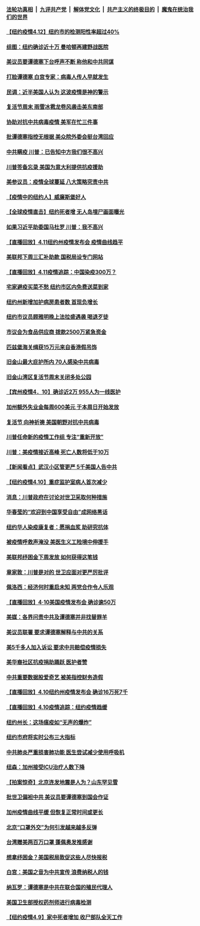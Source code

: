 ####  [法轮功真相](../../../../basic/blob/master/README.md?t=04122130) &nbsp;|&nbsp; [九评共产党](../../../../9ping.md/blob/master/README.md?t=04122130) &nbsp;|&nbsp; [解体党文化](../../../../jtdwh.md/blob/master/README.md?t=04122130)  &nbsp;|&nbsp; [共产主义的终极目的](../../../../gczydzjmd.md/blob/master/README.md?t=04122130) &nbsp;|&nbsp; [魔鬼在统治我们的世界](../../../../mgztzwmdsj.md/blob/master/README.md?t=04122130) 

#### [【纽约疫情4.12】纽约市的检测阳性率超过40%](../pages/nsc412/n12024376.md?t=04122130) 

#### [组图：纽约确诊近十万 曼哈顿再建野战医院](../pages/nsc412/n12024039.md?t=04122130) 

#### [美议员要谭德塞下台呼声不断 称他和中共同谋](../pages/nsc412/n12023568.md?t=04122130) 

#### [打脸谭德塞 白宫专家：病毒人传人早就发生](../pages/nsc412/n12023838.md?t=04122130) 

#### [民调：近半美国人认为 这波疫情是神的警示](../pages/nsc412/n12023749.md?t=04122130) 

#### [复活节周末 雨雪冰雹龙卷风袭击美东南部](../pages/nsc412/n12023646.md?t=04122130) 

#### [协助对抗中共病毒疫情 美军在忙三件事](../pages/nsc412/n12023573.md?t=04122130) 

#### [批谭德塞指控无根据 美众院外委会挺台湾回应](../pages/nsc412/n12023535.md?t=04122130) 

#### [中共瞒疫 川普：已告知中方我们很不高兴](../pages/nsc412/n12023488.md?t=04122130) 

#### [川普签备忘录 美国为意大利提供抗疫援助](../pages/nsc412/n12023223.md?t=04122130) 

#### [美参议员：疫情全球蔓延 八大策略究责中共](../pages/nsc412/n12023123.md?t=04122130) 

#### [【疫情中的纽约人】威廉斯堡好人](../pages/nsc412/n12022961.md?t=04122130) 

#### [【全球疫情直击】纽约死者增 无人岛埋尸画面曝光](../pages/nsc412/n12022645.md?t=04122130) 

#### [如果习近平助委国马杜罗 川普：我不高兴](../pages/nsc412/n12023020.md?t=04122130) 

#### [【直播回放】4.11纽约州疫情发布会 疫情曲线趋平](../pages/nsc412/n12022842.md?t=04122130) 

#### [美联邦下周三汇补助款 国税局设专门网站](../pages/nsc412/n12022783.md?t=04122130) 

#### [【直播回放】4.11疫情追踪：中国染疫300万？](../pages/nsc412/n12022682.md?t=04122130) 

#### [宅家避疫买菜不愁  纽约市区内免费送菜到家](../pages/nsc412/n12022013.md?t=04122130) 

#### [纽约州新增加护病房患者数 首现负增长](../pages/nsc412/n12021922.md?t=04122130) 

#### [纽约市议员顾雅明晚上法拉盛遇袭  喝退歹徒](../pages/nsc412/n12021877.md?t=04122130) 

#### [市议会为食品供应商 拨款2500万紧急资金](../pages/nsc412/n12021903.md?t=04122130) 

#### [匹兹堡海关缉获15万元来自香港假吊饰](../pages/nsc412/n12021909.md?t=04122130) 

#### [旧金山最大庇护所内 70人感染中共病毒](../pages/nsc412/n12022067.md?t=04122130) 

#### [旧金山湾区复活节周末关闭多处公园](../pages/nsc412/n12022035.md?t=04122130) 

#### [【宾州疫情4．10】确诊近2万  955人为一线医护](../pages/nsc412/n12021961.md?t=04122130) 

#### [加州额外失业金每周600美元   于本周日开始发放](../pages/nsc412/n12021943.md?t=04122130) 

#### [复活节 向神祈祷 美国朝野对抗中共病毒](../pages/nsc412/n12018246.md?t=04122130) 

#### [川普任命新的疫情工作组 专注“重新开放”](../pages/nsc412/n12021508.md?t=04122130) 

#### [川普：美疫情接近高峰 死亡人数将低于10万](../pages/nsc412/n12021499.md?t=04122130) 

#### [【新闻看点】武汉小区管更严 5千美国人告中共](../pages/nsc412/n12020890.md?t=04122130) 

#### [【纽约疫情4.10】重症监护室病人首次减少](../pages/nsc412/n12019733.md?t=04122130) 

#### [消息：川普政府在讨论对世卫采取何种措施](../pages/nsc412/n12021257.md?t=04122130) 

#### [华春莹的“欢迎到中国享受自由”成网络黑话](../pages/nsc412/n12020431.md?t=04122130) 

#### [纽约华人染疫康复者：愿捐血浆 助研究抗体](../pages/nsc412/n12019020.md?t=04122130) 

#### [被疫情呼救声淹没 美医生义工险境中伸援手](../pages/nsc412/n12018458.md?t=04122130) 

#### [美联邦纾困金下周发放 如何获得这笔钱](../pages/nsc412/n12020875.md?t=04122130) 

#### [章家敦：川普是对的 世卫应面对更严厉批评](../pages/nsc412/n12020417.md?t=04122130) 

#### [佩洛西：经济何时重启未知 两党合作令人乐观](../pages/nsc412/n12020724.md?t=04122130) 

#### [【直播回放】4·10美国疫情发布会 确诊逾50万](../pages/nsc412/n12020647.md?t=04122130) 

#### [美媒：各界问责中共及谭德塞并非找替罪羊](../pages/nsc412/n12020764.md?t=04122130) 

#### [美议员联署 要求谭德塞解释与中共的关系](../pages/nsc412/n12020472.md?t=04122130) 

#### [美5千多人加入诉讼 要求中共赔偿疫情损失](../pages/nsc412/n12020585.md?t=04122130) 

#### [美华裔社区抗疫捐助踊跃 医护者赞](../pages/nsc412/n12020397.md?t=04122130) 

#### [中共重要数据股爱奇艺 被美指控财务造假](../pages/nsc412/n12020345.md?t=04122130) 

#### [【直播回放】4.10纽约州疫情发布会 确诊16万死7千](../pages/nsc412/n12020407.md?t=04122130) 

#### [【直播回放】4.10疫情追踪：纽约疫情趋缓](../pages/nsc412/n12019812.md?t=04122130) 

#### [纽约州长：这场瘟疫如“无声的爆炸”](../pages/nsc412/n12018981.md?t=04122130) 

#### [纽约市府将实时公布三大指标](../pages/nsc412/n12018936.md?t=04122130) 

#### [中共肺炎严重损害肺功能 医生尝试减少使用呼吸机](../pages/nsc412/n12018920.md?t=04122130) 

#### [纽森：加州接受ICU治疗人数下降](../pages/nsc412/n12019005.md?t=04122130) 

#### [【拍案惊奇】北京连发地震是人为？山东罕见雪](../pages/nsc412/n12018467.md?t=04122130) 

#### [批世卫偏袒中共 美议员要谭德塞到国会作证](../pages/nsc412/n12018619.md?t=04122130) 

#### [加州疫情曲线平缓 但恢复正常时间或更长](../pages/nsc412/n12018560.md?t=04122130) 

#### [北京“口罩外交”为何引发越来越多反弹](../pages/nsc412/n12018113.md?t=04122130) 

#### [台湾赠美两百万口罩 蓬佩奥发推感谢](../pages/nsc412/n12015356.md?t=04122130) 

#### [想拿纾困金？美国税局敦促这些人尽快报税](../pages/nsc412/n12018354.md?t=04122130) 

#### [白宫：美国之音为中共宣传 浪费纳税人的钱](../pages/nsc412/n12018401.md?t=04122130) 

#### [纳瓦罗：谭德塞是中共在联合国的殖民代理人](../pages/nsc412/n12018336.md?t=04122130) 

#### [美国卫生部授权药剂师进行病毒检测](../pages/nsc412/n12018226.md?t=04122130) 

#### [【纽约疫情4.9】家中死者增加 收尸部队全天工作](../pages/nsc412/n12016993.md?t=04122130) 

